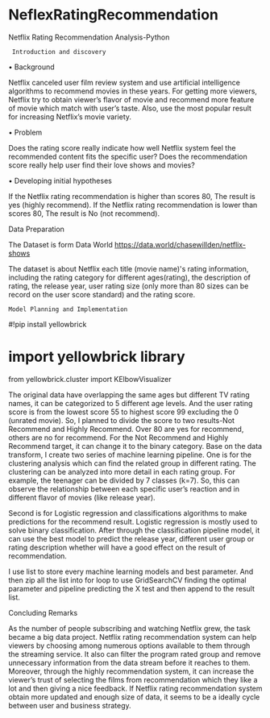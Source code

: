 # NeflexRatingRecommendation
Netflix Rating Recommendation Analysis-Python

     Introduction and discovery 

•	Background

 Netflix canceled user film review system and use artificial intelligence algorithms to recommend movies in these years. For getting more viewers, Netflix try to obtain viewer’s flavor of movie and recommend more feature of movie which match with user’s taste. Also, use the most popular result for increasing Netflix’s movie variety. 

•	Problem  

Does the rating score really indicate how well Netflix system feel the recommended content fits the specific user? Does the recommendation score really help user find their love shows and movies?

•	Developing initial hypotheses 

If the Netflix rating recommendation is higher than scores 80, The result is yes (highly recommend).
If the Netflix rating recommendation is lower than scores 80, The result is No (not recommend).


  Data Preparation 

The Dataset is form Data World  https://data.world/chasewillden/netflix-shows
 
The dataset is about Netflix each title (movie name)'s rating information, including the rating category for different ages(rating), the description of rating, the release year, user rating size (only more than 80 sizes can be record on the user score standard) and the rating score. 



    Model Planning and Implementation 
#!pip install yellowbrick
# import yellowbrick library
from yellowbrick.cluster import KElbowVisualizer

The original data have overlapping the same ages but different TV rating names, it can be categorized to 5 different age levels. And the user rating score is from the lowest score 55 to highest score 99 excluding the 0 (unrated movie). So, I planned to divide the score to two results-Not Recommend and Highly Recommend. Over 80 are yes for recommend, others are no for recommend. For the Not Recommend and Highly Recommend target, it can change it to the binary category.
 Base on the data transform, I create two series of machine learning pipeline. One is for the clustering analysis which can find the related group in different rating.
The clustering can be analyzed into more detail in each rating group. For example, the teenager can be divided by 7 classes (k=7). So, this can observe the relationship between each specific user’s reaction and in different flavor of movies (like release year).

Second is for Logistic regression and classifications algorithms to make predictions for the recommend result. Logistic regression is mostly used to solve binary classification. 
 After through the classification pipeline model, it can use the best model to predict the release year, different user group or rating description whether will have a good effect on the result of recommendation.

I use list to store every machine learning models and best parameter. And then zip all the list into for loop to use GridSearchCV finding the optimal parameter and pipeline predicting the X test and then append to the result list.



   Concluding Remarks 

As the number of people subscribing and watching Netflix grew, the task became a big data project. Netflix rating recommendation system can help viewers by choosing among numerous options available to them through the streaming service. It also can filter the program rated group and remove unnecessary information from the data stream before it reaches to them. 
Moreover, through the highly recommendation system, it can increase the viewer’s trust of selecting the films from recommendation which they like a lot and then giving a nice feedback.
If Netflix rating recommendation system obtain more updated and enough size of data, it seems to be a ideally cycle between user and business strategy. 





